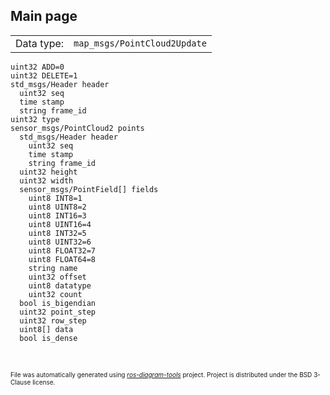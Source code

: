 <!--
File was automatically generated using 'ros-diagram-tools' project.
Project is distributed under the BSD 3-Clause license.
-->

## Main page

|     |     |
| --- | --- |
| Data type: | `map_msgs/PointCloud2Update` |

```
uint32 ADD=0
uint32 DELETE=1
std_msgs/Header header
  uint32 seq
  time stamp
  string frame_id
uint32 type
sensor_msgs/PointCloud2 points
  std_msgs/Header header
    uint32 seq
    time stamp
    string frame_id
  uint32 height
  uint32 width
  sensor_msgs/PointField[] fields
    uint8 INT8=1
    uint8 UINT8=2
    uint8 INT16=3
    uint8 UINT16=4
    uint8 INT32=5
    uint8 UINT32=6
    uint8 FLOAT32=7
    uint8 FLOAT64=8
    string name
    uint32 offset
    uint8 datatype
    uint32 count
  bool is_bigendian
  uint32 point_step
  uint32 row_step
  uint8[] data
  bool is_dense


```


</br>
<font size="1">
File was automatically generated using <a href="https://github.com/anetczuk/ros-diagram-tools"><i>ros-diagram-tools</i></a> project.
Project is distributed under the BSD 3-Clause license.
</font>
